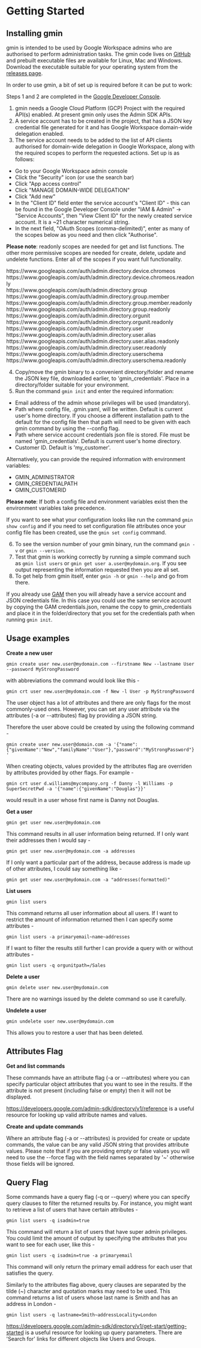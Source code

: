 # Getting Started

## Installing gmin
gmin is intended to be used by Google Workspace admins who are authorised to perform administration tasks. The gmin code lives on [GitHub](https://github.com/plusworx/gmin) and prebuilt executable files are available for Linux, Mac and Windows. Download the executable suitable for your operating system from the [releases page](https://github.com/plusworx/gmin/releases).

In order to use gmin, a bit of set up is required before it can be put to work:

Steps 1 and 2 are completed in the [Google Developer Console](https://console.developers.google.com/).

1. gmin needs a Google Cloud Platform (GCP) Project with the required API(s) enabled. At present gmin only uses the Admin SDK APIs.
2. A service account has to be created in the project, that has a JSON key credential file generated for it and has Google Workspace domain-wide delegation enabled.
3. The service account needs to be added to the list of API clients authorised for domain-wide delegation in Google Workspace, along with the required scopes to perform the requested actions. Set up is as follows:
* Go to your Google Workspace admin console
* Click the "Security" icon (or use the search bar)
* Click "App access control"
* Click "MANAGE DOMAIN-WIDE DELEGATION"
* Click "Add new"
* In the "Client ID" field enter the service account's "Client ID" - this can be found in the Google Developer Console under "IAM & Admin" -> "Service Accounts", then "View Client ID" for the newly created service account. It is a ~21 character numerical string.
* In the next field, "OAuth Scopes (comma-delimited)", enter as many of the scopes below as you need and then click "Authorise".

**Please note**: readonly scopes are needed for get and list functions. The other more permissive scopes are needed for
create, delete, update and undelete functions. Enter all of the scopes if you want full functionality.

<div style="display: inline">https://www.googleapis.com/auth/admin.directory.device.chromeos</div><br />
<div style="display: inline">https://www.googleapis.com/auth/admin.directory.device.chromeos.readonly</div><br />
<div style="display: inline">https://www.googleapis.com/auth/admin.directory.group</div><br />
<div style="display: inline">https://www.googleapis.com/auth/admin.directory.group.member</div><br />
<div style="display: inline">https://www.googleapis.com/auth/admin.directory.group.member.readonly</div><br />
<div style="display: inline">https://www.googleapis.com/auth/admin.directory.group.readonly</div><br />
<div style="display: inline">https://www.googleapis.com/auth/admin.directory.orgunit</div><br />
<div style="display: inline">https://www.googleapis.com/auth/admin.directory.orgunit.readonly</div><br />
<div style="display: inline">https://www.googleapis.com/auth/admin.directory.user</div><br />
<div style="display: inline">https://www.googleapis.com/auth/admin.directory.user.alias</div><br />
<div style="display: inline">https://www.googleapis.com/auth/admin.directory.user.alias.readonly</div><br />
<div style="display: inline">https://www.googleapis.com/auth/admin.directory.user.readonly</div><br />
<div style="display: inline">https://www.googleapis.com/auth/admin.directory.userschema</div><br />
<div style="display: inline">https://www.googleapis.com/auth/admin.directory.userschema.readonly</div><br />

4. Copy/move the gmin binary to a convenient directory/folder and rename the JSON key file, downloaded earlier, to 'gmin_credentials'. Place in a directory/folder suitable for your environment.
5. Run the command `gmin init` and enter the required information:

* Email address of the admin whose privileges will be used (mandatory).
* Path where config file, .gmin.yaml, will be written. Default is current user's home directory. If you choose a different installation path to the default for the config file then that path will need to be given with each gmin command by using the --config flag.
* Path where service account credentials json file is stored. File must be named 'gmin_credentials'. Default is current user's home directory.
* Customer ID. Default is 'my_customer'.

Alternatively, you can provide the required information with environment variables:

* GMIN_ADMINISTRATOR
* GMIN_CREDENTIALPATH
* GMIN_CUSTOMERID

**Please note**: If both a config file and environment variables exist then the environment variables take precedence.

If you want to see what your configuration looks like run the command `gmin show config` and if you need to set configuration file attributes once your config file has been created, use the `gmin set config` command.

6. To see the version number of your gmin binary, run the command `gmin -v` or `gmin --version`.
7. Test that gmin is working correctly by running a simple command such as `gmin list users` or `gmin get user a.user@mydomain.org`. If you see output representing the information requested then you are all set.
8. To get help from gmin itself, enter `gmin -h` or `gmin --help` and go from there.

If you already use [GAM](https://github.com/jay0lee/GAM) then you will already have a service account and JSON credentials file. In this case you could use the same service account by copying the GAM credentials.json, rename the copy to gmin_credentials and place it in the folder/directory that you set for the credentials path when running `gmin init`.

## Usage examples

**Create a new user**

`gmin create user new.user@mydomain.com --firstname New --lastname User --password MyStrongPassword`

with abbreviations the command would look like this -

`gmin crt user new.user@mydomain.com -f New -l User -p MyStrongPassword`

The user object has a lot of attributes and there are only flags for the most commonly-used ones. However, you can set any user attribute via the attributes (-a or --attributes) flag by providing a JSON string.

Therefore the user above could be created by using the following command -

`gmin create user new.user@domain.com -a '{"name":{"givenName":"New","familyName":"User"},"password":"MyStrongPassword"}'`

When creating objects, values provided by the attributes flag are overriden by attributes provided by other flags. For example -

`gmin crt user d.williams@mycompany.org -f Danny -l Williams -p SuperSecretPwd -a '{"name":{"givenName":"Douglas"}}'`

would result in a user whose first name is Danny not Douglas.

**Get a user**

`gmin get user new.user@mydomain.com`

This command results in all user information being returned. If I only want their addresses then I would say -

`gmin get user new.user@mydomain.com -a addresses`

If I only want a particular part of the address, because address is made up of other attributes, I could say something like -

`gmin get user new.user@mydomain.com -a "addresses(formatted)"`

**List users**

`gmin list users`

This command returns all user information about all users. If I want to restrict the amount of information returned then I can specify some attributes -

`gmin list users -a primaryemail~name~addresses`

If I want to filter the results still further I can provide a query with or without attributes -

`gmin list users -q orgunitpath=/Sales`

**Delete a user**

`gmin delete user new.user@mydomain.com`

There are no warnings issued by the delete command so use it carefully.

**Undelete a user**

`gmin undelete user new.user@mydomain.com`

This allows you to restore a user that has been deleted.

## Attributes Flag

**Get and list commands**

These commands have an attribute flag (-a or --attributes) where you can specify particular object attributes that you want to see in the results. If the attribute is not present (including false or empty) then it will not be displayed.

https://developers.google.com/admin-sdk/directory/v1/reference is a useful resource for looking up valid attribute names and values.

**Create and update commands**

Where an attribute flag (-a or --attributes) is provided for create or update commands, the value can be any valid JSON string that provides attribute values. Please note that if you are providing empty or false values you will need to use the --force flag with the field names separated by '~' otherwise those fields will be ignored.

## Query Flag

Some commands have a query flag (-q or --query) where you can specify query clauses to filter the returned results by. For instance, you might want to retrieve a list of users that have certain attributes -

`gmin list users -q isadmin=true`

This command will return a list of users that have super admin privileges. You could limit the amount of output by specifying the attributes that you want to see for each user, like this -

`gmin list users -q isadmin=true -a primaryemail`

This command will only return the primary email address for each user that satisfies the query.

Similarly to the attributes flag above, query clauses are separated by the tilde (~) character and quotation marks may need to be used. This command returns a list of users whose last name is Smith and has an address in London -

`gmin list users -q lastname=Smith~addressLocality=London`

https://developers.google.com/admin-sdk/directory/v1/get-start/getting-started is a useful resource for looking up query parameters. There are 'Search for' links for different objects like Users and Groups.
